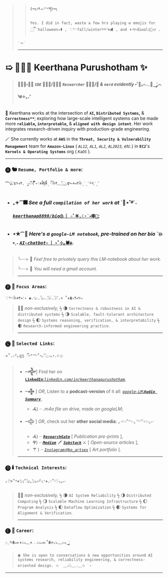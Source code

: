 > > #### `(═╕҂º෴°ˣཀ)═╕`
> > ```
> > Yes. I did in fact, waste a few hrs playing w emojis for 𓉸ྀི݁ halloween☠️⚰️ , 𓇢𓆸fall/winter༻❄️⛸️ , and 𖥔𖥸diwali🪷🪔 .
> > ```
> `˙𐃷˙`
> 
> ---
# ➯ 🦹🏻‍♀️ Keerthana Purushotham ✨
> #### 🧝🏽‍♀️༚🧞‍♀️ ***`SDE`*** 🧚🏼‍♀️/🧛🏻‍♀️ *`Researcher`* 🧙🏽‍♀️/🔮 *& `nerd` evidently* ༚˚🧟｡༚𓂃🦇‿་༘෴༄✧｡˖˚
> 
 🧹 Keerthana works at the intersection of **`AI`, `Distributed Systems`,** & **`Correctness**`**; exploring how large-scale intelligent systems can be made more **`reliable`, `interpretable`,** & **`aligned with design intent`**. Her work integrates research-driven inquiry with production-grade engineering.

 🪄 She currently works at **`AWS`** in the **`Threat, Security & Vulnerability Management`** team for **`Amazon-Linux`** ( *`AL12`, `AL1`, `AL2`, `AL2023`, etc.*) in **`EC2`**'s **`Kernels & Operating Systems`** org ( *`KaOS`* ).
 
---
### 🅐 🐿️ **`Resume, Portfolio & more`:**
    ﹌𓆤༉𖧧𖥧𖤣. ༘༝ၴ( ၴႅၴ˖𓏲⚘ཐི༏ཋྀˎ ྀ𓏲𓇗𖤣﹏𓆏࿐⚘𖥧𖤣𓇗ˎˊˎˊ𓆈ˊˎ゛
- ### ₊𖥔⁀🎆 *See a full **`compilation of her work`** at* \`🧨⋆˚࿔ˊ˗ [*`keerthanap8898/bio`*`⎙ ︴✧ﾟ𖤐.☾⋆˙༝🕸️👻`](https://github.com/keerthanap8898/bio#-links);
- ### ⋆✮⁀🎇 *Here's a **`google-LM notebook`**, pre-trained on her bio* \`💥༝ˎ˗ [*`AI-chatbot`*`⚛ ︴༚˚⊹｡🕷💀`](https://notebooklm.google.com/notebook/fe2125af-e6e0-4815-8181-041b267e3b8b?artifactId=133e9897-8c8b-4dcf-89e3-a0a0da965655). 
>   ╰┈┈> 🦃 *Feel free to privately query this LM-notebook about her work.*
>     
>   ╰┈┈> 🥧 *You will need a gmail account.*
> 
> ---
### 🅑 🧣 **`Focus Areas`**:
    𓇢𓆸𓇗⚘𖤣𖥧𓏲⋆ ✾.𓅰.𓅭.𓅮.𓅯.𖡼 ˚↟𖠰✧𖤣𖥧𖧧✧
> 🍁🍂 *non-exclusively,*  ϟ  🌘 `Correctness & robustness in AI & distributed systems`  ϟ  🌗 `Scalable, fault-tolerant architecture design`  ϟ  🌓 `Systems reasoning, verification, & interpretability`  ϟ  🌒 `Research-informed engineering practice`.
> 
> ---
### 🅒 🎃 **`Selected Links`**:
    ⟢˚.☆°｡𓆉 ྀ￮°𓆝˚￮｡𓆡☆｡⋆.݁݁✧𓇼
> - **┈𒅒**] Find her on [**`LinkedIn`**:*`linkedin.com/in/keerthanapurushotham`*](https://linkedin.com/in/keerthanapurushotham),
> 
> - **┈𒈔** ] *OR*, Listen to a **podcast-version** of it all: [*`google-LM`*:***`Audio Summary`***](https://drive.google.com/file/d/1TIv9bmw2HRo9JkZyHOzG4XH6CTmgmjTd/view),
>     - **𖥂**) ┈ *.m4a file on drive, made on googleLM*;
> - **┈𒇫** ] *OR*, check out her **other social media**: ｡𓆟˚𓆞｡𓆝˚𓆟｡༚⋅
>     - **𖥂**) ┈ [***`ResearchGate`***](https://www.researchgate.net/profile/Keerthana-Purushotham) [ *Publication pre-prints* ],
>     - **𖣂**) ┈ ***[`Medium`](https://medium.com/@keerthanapurushotham)*** 🗡️ ***[`Substack`](https://substack.com/@keerthanapurushotham)*** ⚔️ [ *Open-source articles* ],
>     - **⚚** ) ┈ [*`Instagram`*:*`@kp_artses`*](https://instagram.com/kp_artses) [ *Art portfolio* ].
> ---
### 🅓 🕯️ **`Technical Interests`**:
    ✧𓋼𖧧˚°⚘𓃙˚𓃠｡𓃥￮𓃚'⚘.𓏲˚𓍊𓋼✧｡༚⋅
> 🍁🍂 *non-exclusively,*  ϟ  🌘 `AI System Reliability`  ϟ   🌗 `Distributed Computing`  ϟ   🌖 `Scalable Machine Learning Infrastructure`  ϟ   🌔 `Program Analysis`  ϟ  🌓 `Dataflow Optimization`  ϟ   🌒 `Systems for Alignment & Verification`.
> 
> ---
### 🅔 🎿 **`Career`**:
    𓂇𖧧𖠰ᨒ↟𓃬﹏↟𓂃𓃮ᨒ˚𖠰࣪↟𓃮﹏𓃮‿་༘
> ```
> 🍀 She is open to conversations & new opportunities around AI systems research, reliability engineering, & correctness-oriented design. ⊹ ࣪ ﹏𓊝﹏𓂁﹏⊹ ࣪ ˖
> ```
---


